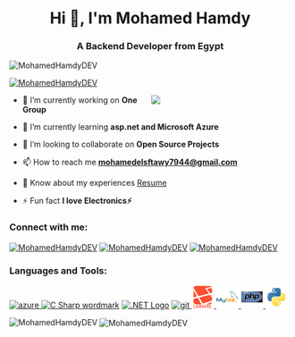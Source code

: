 <h1 align="center">Hi 👋, I'm Mohamed Hamdy</h1>
<h3 align="center">A Backend Developer from Egypt</h3>

<p align="left"> <img src="https://komarev.com/ghpvc/?username=MohamedHamdyDEV&label=Profile%20views&color=0e75b6&style=flat" alt="MohamedHamdyDEV" /> </p>

<p align="left"> <a href="https://twitter.com/MohamedHamdyDEV" target="blank"><img src="https://img.shields.io/twitter/follow/MohamedHamdyDEV?logo=twitter&style=for-the-badge" alt="MohamedHamdyDEV" /></a> </p>

<div align=center>
       <img align="right" src="https://user-images.githubusercontent.com/63050133/156676671-d5b2e362-97d4-4404-9447-dd71ddfea82f.gif" width = 250px/>
    </div>

- 🔭 I’m currently working on **One Group**

- 🌱 I’m currently learning **asp.net and Microsoft Azure**

- 👯 I’m looking to collaborate on **Open Source Projects**

- 📫 How to reach me **mohamedelsftawy7944@gmail.com**

- 📄 Know about my experiences [Resume](https://drive.google.com/file/d/1QlT60feDugCCJbBKl80Z7oIw1wsJWrQq/view?usp=sharing)

- ⚡ Fun fact **I love Electronics⚡**

<h3 align="left">Connect with me:</h3>
<p align="left">
<a href="https://twitter.com/MohamedHamdyDEV" target="blank"><img align="center" src="https://raw.githubusercontent.com/rahuldkjain/github-profile-readme-generator/master/src/images/icons/Social/twitter.svg" alt="MohamedHamdyDEV" height="30" width="40" /></a>
<a href="https://www.linkedin.com/in/MohamedHamdyDEV/" target="blank"><img align="center" src="https://raw.githubusercontent.com/rahuldkjain/github-profile-readme-generator/master/src/images/icons/Social/linked-in-alt.svg" alt="MohamedHamdyDEV" height="30" width="40" /></a>
<a href="https://www.facebook.com/MohamedHamdyDEV/" target="blank"><img align="center" src="https://raw.githubusercontent.com/rahuldkjain/github-profile-readme-generator/master/src/images/icons/Social/facebook.svg" alt="MohamedHamdyDEV" height="30" width="40" /></a>
</p>

<h3 align="left">Languages and Tools:</h3>
<p align="left"> <a href="https://azure.microsoft.com/en-in/" target="_blank" rel="noreferrer"> <img src="https://www.vectorlogo.zone/logos/microsoft_azure/microsoft_azure-icon.svg" alt="azure" width="40" height="40"/> </a> 
  <a title="Jason Groce, Public domain, via Wikimedia Commons" href="https://commons.wikimedia.org/wiki/File:C_Sharp_wordmark.svg"><img width="40" alt="C Sharp wordmark" src="https://upload.wikimedia.org/wikipedia/commons/thumb/0/0d/C_Sharp_wordmark.svg/512px-C_Sharp_wordmark.svg.png"></a>
 <a title="Microsoft, CC0, via Wikimedia Commons" href="https://commons.wikimedia.org/wiki/File:.NET_Logo.svg"><img width="40" alt=".NET Logo" src="https://upload.wikimedia.org/wikipedia/commons/thumb/a/a3/.NET_Logo.svg/256px-.NET_Logo.svg.png"></a>
  <a href="https://git-scm.com/" target="_blank" rel="noreferrer"> <img src="https://www.vectorlogo.zone/logos/git-scm/git-scm-icon.svg" alt="git" width="40" height="40"/> </a>
  <a href="https://laravel.com/" target="_blank" rel="noreferrer"> <img src="https://raw.githubusercontent.com/devicons/devicon/master/icons/laravel/laravel-plain-wordmark.svg" alt="laravel" width="40" height="40"/> </a>
  <a href="https://www.mysql.com/" target="_blank" rel="noreferrer"> <img src="https://raw.githubusercontent.com/devicons/devicon/master/icons/mysql/mysql-original-wordmark.svg" alt="mysql" width="40" height="40"/> </a> 
  <a href="https://www.php.net" target="_blank" rel="noreferrer"> <img src="https://raw.githubusercontent.com/devicons/devicon/master/icons/php/php-original.svg" alt="php" width="40" height="40"/> </a> 
  <a href="https://www.python.org" target="_blank" rel="noreferrer"> <img src="https://raw.githubusercontent.com/devicons/devicon/master/icons/python/python-original.svg" alt="python" width="40" height="40"/> </a>

<p><img align="left" src="https://github-readme-stats.vercel.app/api/top-langs?username=MohamedHamdyDEV&show_icons=true&locale=en&layout=compact" alt="MohamedHamdyDEV" /></p>
<p>&nbsp;<img align="center" src="https://github-readme-stats.vercel.app/api?username=MohamedHamdyDEV&show_icons=true&locale=en" alt="MohamedHamdyDEV" /></p>

<!-- <p><img align="center" src="https://github-readme-streak-stats.herokuapp.com/?user=elsaftawy&" alt="elsaftawy" /></p> -->
